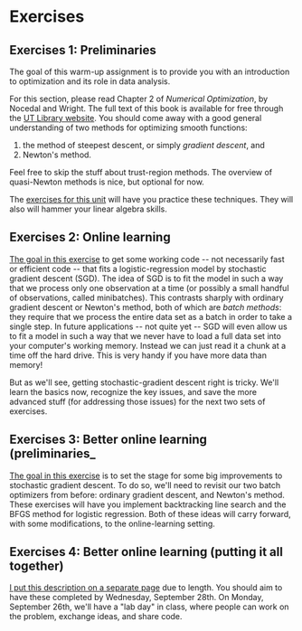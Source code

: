 

# Exercises

## Exercises 1: Preliminaries

The goal of this warm-up assignment is to provide you with an introduction to optimization and its role in data analysis.  

For this section, please read Chapter 2 of _Numerical Optimization_, by Nocedal and Wright.  The full text of this book is available for free through the [UT Library website](http://lib.utexas.edu).  You should come away with a good general understanding of two methods for optimizing smooth functions:  
1) the method of steepest descent, or simply _gradient descent_, and   
2) Newton's method.  

Feel free to skip the stuff about trust-region methods.  The overview of quasi-Newton methods is nice, but optional for now.  

The [exercises for this unit](exercises01/exercises01-SDS385.pdf) will have you practice these techniques.  They will also will hammer your linear algebra skills.  


## Exercises 2: Online learning

[The goal in this exercise](exercises02/exercises02-SDS385.pdf) to get some working code -- not necessarily fast or efficient code -- that fits a logistic-regression model by stochastic gradient descent (SGD).  The idea of SGD is to fit the model in such a way that we process only one observation at a time (or possibly a small handful of observations, called minibatches). This contrasts sharply with ordinary gradient descent or Newton's method, both of which are _batch methods_: they require that we process the entire data set as a batch in order to take a single step.  In future applications -- not quite yet -- SGD will even allow us to fit a model in such a way that we never have to load a full data set into your computer's working memory.  Instead we can just read it a chunk at a time off the hard drive.  This is very handy if you have more data than memory!

But as we'll see, getting stochastic-gradient descent right is tricky.  We'll learn the basics now, recognize the key issues, and save the more advanced stuff (for addressing those issues) for the next two sets of exercises.  


## Exercises 3: Better online learning (preliminaries_

[The goal in this exercise](exercises03/exercises03-SDS385.pdf) is to set the stage for some big improvements to stochastic gradient descent.  To do so, we'll need to revisit our two batch optimizers from before: ordinary gradient descent, and Newton's method.  These exercises will have you implement backtracking line search and the BFGS method for logistic regression.  Both of these ideas will carry forward, with some modifications, to the online-learning setting.  


## Exercises 4: Better online learning (putting it all together)

[I put this description on a separate page](exercises04.md) due to length.  You should aim to have these completed by Wednesday, September 28th.  On Monday, September 26th, we'll have a "lab day" in class, where people can work on the problem, exchange ideas, and share code.  





